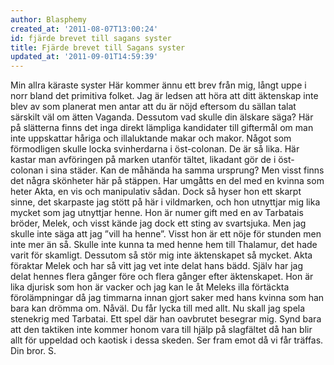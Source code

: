 ```yaml
---
author: Blasphemy
created_at: '2011-08-07T13:00:24'
id: fjärde brevet till sagans syster
title: Fjärde brevet till Sagans syster
updated_at: '2011-09-01T14:59:39'
---
```

Min allra käraste syster Här kommer ännu ett brev från mig, långt uppe i norr bland det primitiva folket. Jag är ledsen att höra att ditt äktenskap inte blev av som planerat men antar att du är nöjd eftersom du sällan talat särskilt väl om ätten Vaganda. Dessutom vad skulle din älskare säga? Här på slätterna finns det inga direkt lämpliga kandidater till giftermål om man inte uppskattar håriga och illaluktande makar och makor. Något som förmodligen skulle locka svinherdarna i öst-colonan. De är så lika. Här kastar man avföringen på marken utanför tältet, likadant gör de i öst-colonan i sina städer. Kan de måhända ha samma ursprung? Men visst finns det några skönheter här på stäppen. Har umgåtts en del med en kvinna som heter Akta, en vis och manipulativ sådan. Dock så hyser hon ett skarpt sinne, det skarpaste jag stött på här i vildmarken, och hon utnyttjar mig lika mycket som jag utnyttjar henne. Hon är numer gift med en av Tarbatais bröder, Melek, och visst kände jag dock ett sting av svartsjuka. Men jag skulle inte säga att jag ”vill ha henne”. Visst hon är ett nöje för stunden men inte mer än så. Skulle inte kunna ta med henne hem till Thalamur, det hade varit för skamligt. Dessutom så stör mig inte äktenskapet så mycket. Akta föraktar Melek och har så vitt jag vet inte delat hans bädd. Själv har jag delat hennes flera gånger före och flera gånger efter äktenskapet. Hon är lika djurisk som hon är vacker och jag kan le åt Meleks illa förtäckta förolämpningar då jag timmarna innan gjort saker med hans kvinna som han bara kan drömma om. Nåväl. Du får lycka till med allt. Nu skall jag spela stenekrig med Tarbatai. Ett spel där han oavbrutet besegrar mig. Synd bara att den taktiken inte kommer honom vara till hjälp på slagfältet då han blir allt för uppeldad och kaotisk i dessa skeden. Ser fram emot då vi får träffas. Din bror. S.
